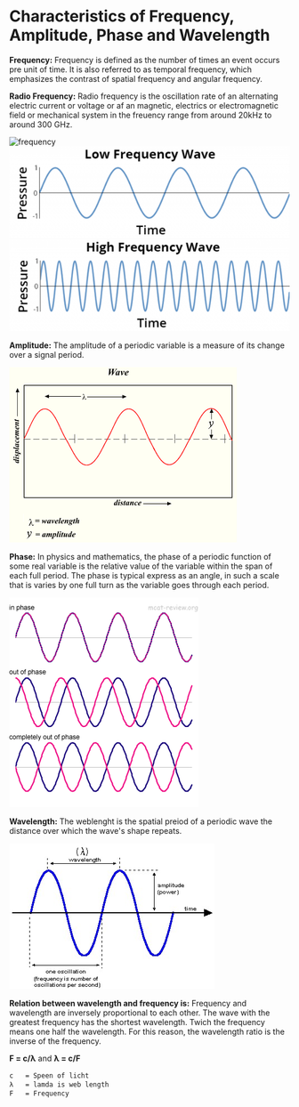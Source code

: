 # Characteristics of Frequency, Amplitude, Phase and Wavelength

**Frequency:** Frequency is defined as the number of times an event occurs pre unit of time. It is also referred to as temporal frequency, which emphasizes the contrast of spatial frequency and angular frequency.

**Radio Frequency:** Radio frequency is the oscillation rate of an alternating electric current or voltage or af an magnetic, electrics or electromagnetic field or mechanical system in the freuency range from around 20kHz to around 300 GHz.

![frequency](https://github.com/adam-p/markdown-here/wiki/Markdown-Cheatsheet#images)
![lowfrequency](https://raw.githubusercontent.com/jakiiii/WirelessNetworking/master/Images/lowfreq.png)
![highfrequency](https://raw.githubusercontent.com/jakiiii/WirelessNetworking/master/Images/highfreq.png)


**Amplitude:** The amplitude of a periodic variable is a measure of its change over a signal period.

![Amplitude](https://raw.githubusercontent.com/jakiiii/WirelessNetworking/master/Images/amplitude.png)

**Phase:** In physics and mathematics, the phase of a periodic function of some real variable is the relative value of the variable within the span of each full period. The phase is typical express as an angle, in such a scale that is varies by one full turn as the variable goes through each period.

![Phase](https://raw.githubusercontent.com/jakiiii/WirelessNetworking/master/Images/phase.gif)

**Wavelength:** The weblenght is the spatial preiod of a periodic wave the distance over which the wave's shape repeats.

![Wavelength](https://raw.githubusercontent.com/jakiiii/WirelessNetworking/master/Images/wavelength.jpg)

**Relation between wavelength and frequency is:** Frequency and wavelength are inversely proportional to each other. The wave with the greatest frequency has the shortest wavelength. Twich the frequency means one half the wavelength. For this reason, the wavelength ratio is the inverse of the frequency.

**F = c/λ** and **λ = c/F**

```
c 	= Speen of licht
λ	= lamda is web length
F	= Frequency
```

